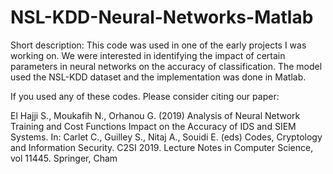 # NSL-KDD-Neural-Networks-Matlab

Short description:
This code was used in one of the early projects I was working on. We were interested in identifying the impact of certain parameters in neural networks on the accuracy of classification. The model used the NSL-KDD dataset and the implementation was done in Matlab.


If you used any of these codes. Please consider citing our paper: 

El Hajji S., Moukafih N., Orhanou G. (2019) Analysis of Neural Network Training and Cost Functions Impact on the Accuracy of IDS and SIEM 
Systems. In: Carlet C., Guilley S., Nitaj A., Souidi E. (eds) Codes, Cryptology and Information Security. C2SI 2019. Lecture Notes in 
Computer Science, vol 11445. Springer, Cham
